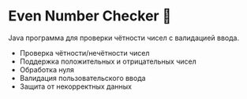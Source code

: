 # Even Number Checker 🔢

Java программа для проверки чётности чисел с валидацией ввода.
- Проверка чётности/нечётности чисел
- Поддержка положительных и отрицательных чисел
- Обработка нуля
- Валидация пользовательского ввода
- Защита от некорректных данных

